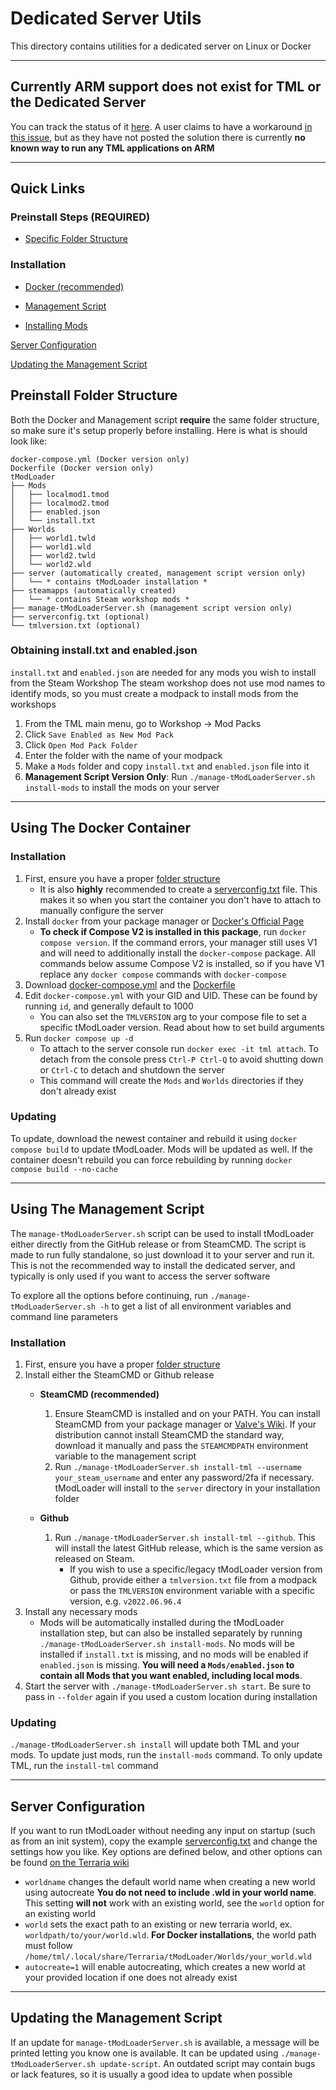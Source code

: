 # Dedicated Server Utils
This directory contains utilities for a dedicated server on Linux or Docker

---

## **Currently ARM support does not exist for TML or the Dedicated Server**
You can track the status of it [here](https://github.com/tModLoader/tModLoader/pull/2639). A user claims to have a workaround [in this issue](https://github.com/tModLoader/tModLoader/issues/3429),
but as they have not posted the solution there is currently **no known way to run any TML applications on ARM**

---

## Quick Links

### Preinstall Steps (REQUIRED)
* [Specific Folder Structure](#preinstall-folder-structure)

### Installation
* [Docker (recommended)](#using-the-docker-container)

* [Management Script](#using-the-management-script)

* [Installing Mods](#mod-installation)


[Server Configuration](#server-configuration)

[Updating the Management Script](#updating-the-management-script)

## Preinstall Folder Structure
Both the Docker and Management script **require** the same folder structure, so make sure it's setup properly before installing. Here is what is should look like:

```
docker-compose.yml (Docker version only)
Dockerfile (Docker version only)
tModLoader
├── Mods
│   ├── localmod1.tmod
│   ├── localmod2.tmod
│   ├── enabled.json
│   └── install.txt
├── Worlds
│   ├── world1.twld
│   ├── world1.wld
│   ├── world2.twld
│   └── world2.wld
├── server (automatically created, management script version only)
│   └── * contains tModLoader installation *
├── steamapps (automatically created)
│   └── * contains Steam workshop mods *
├── manage-tModLoaderServer.sh (management script version only)
├── serverconfig.txt (optional)
└── tmlversion.txt (optional)
```

### Obtaining install.txt and enabled.json
`install.txt` and `enabled.json` are needed for any mods you wish to install from the Steam Workshop
The steam workshop does not use mod names to identify mods, so you must create a modpack to install mods from the workshops
1. From the TML main menu, go to Workshop -> Mod Packs
2. Click `Save Enabled as New Mod Pack`
3. Click `Open Mod Pack Folder`
4. Enter the folder with the name of your modpack
5. Make a `Mods` folder and copy `install.txt` and `enabled.json` file into it
6. **Management Script Version Only**: Run `./manage-tModLoaderServer.sh install-mods` to install the mods on your server

---

## Using The Docker Container
### Installation
1. First, ensure you have a proper [folder structure](#preinstall-folder-structure)
   * It is also **highly** recommended to create a [serverconfig.txt](#server-configuration) file. This makes it so when you start the container you don't have to attach to manually configure the server
2. Install `docker` from your package manager or [Docker's Official Page](https://docs.docker.com/engine/install/)
   * **To check if Compose V2 is installed in this package**, run `docker compose version`. If the command errors, your manager still uses V1 and will need to additionally install the `docker-compose` package. All commands below assume Compose V2 is installed, so if you have V1 replace any `docker compose` commands with `docker-compose`
3. Download [docker-compose.yml](https://github.com/tModLoader/tModLoader/tree/1.4.4/patches/tModLoader/Terraria/release_extras/DedicatedServerUtils/docker-compose.yml) and the [Dockerfile](https://github.com/tModLoader/tModLoader/tree/1.4.4/patches/tModLoader/Terraria/release_extras/DedicatedServerUtils/Dockerfile)
4. Edit `docker-compose.yml` with your GID and UID. These can be found by running `id`, and generally default to 1000
   * You can also set the `TMLVERSION` arg to your compose file to set a specific tModLoader version. Read about how to set build arguments
5. Run `docker compose up -d`
   * To attach to the server console run `docker exec -it tml attach`. To detach from the console press `Ctrl-P Ctrl-Q` to avoid shutting down or `Ctrl-C` to detach and shutdown the server
   * This command will create the `Mods` and `Worlds` directories if they don't already exist

### Updating
To update, download the newest container and rebuild it using `docker compose build` to update tModLoader. Mods will be updated as well. If the container doesn't rebuild you can force rebuilding by running `docker compose build --no-cache`

---

## Using The Management Script
The `manage-tModLoaderServer.sh` script can be used to install tModLoader either directly from the GitHub release or from SteamCMD. The script is made to run fully standalone, so just download it to your server and run it. This is not the recommended way to install the dedicated server, and typically is only used if you want to access the server software

To explore all the options before continuing, run `./manage-tModLoaderServer.sh -h` to get a list of all environment variables and command line parameters

### Installation
1. First, ensure you have a proper [folder structure](#preinstall-folder-structure)
2. Install either the SteamCMD or Github release
   * **SteamCMD (recommended)** 
      1. Ensure SteamCMD is installed and on your PATH. You can install SteamCMD from your package manager or [Valve's Wiki](https://developer.valvesoftware.com/wiki/SteamCMD). If your distribution cannot install SteamCMD the standard way, download it manually and pass the `STEAMCMDPATH` environment variable to the management script
      2. Run `./manage-tModLoaderServer.sh install-tml --username your_steam_username` and enter any password/2fa if necessary. tModLoader will install to the `server` directory in your installation folder
   
   * **Github**
      1. Run `./manage-tModLoaderServer.sh install-tml --github`. This will install the latest GitHub release, which is the same version as released on Steam. 
         * If you wish to use a specific/legacy tModLoader version from Github, provide either a `tmlversion.txt` file from a modpack or pass the `TMLVERSION` environment variable with a specific version, e.g. `v2022.06.96.4`
3. Install any necessary mods
   * Mods will be automatically installed during the tModLoader installation step, but can also be installed separately by running `./manage-tModLoaderServer.sh install-mods`. No mods will be installed if `install.txt` is missing, and no mods will be enabled if `enabled.json` is missing. **You will need a `Mods/enabled.json` to contain all Mods that you want enabled, including local mods**. 
4. Start the server with `./manage-tModLoaderServer.sh start`. Be sure to pass in `--folder` again if you used a custom location during installation

### Updating
`./manage-tModLoaderServer.sh install` will update both TML and your mods. To update just mods, run the `install-mods` command. To only update TML, run the `install-tml` command

---

## Server Configuration
If you want to run tModLoader without needing any input on startup (such as from an init system), copy the example [serverconfig.txt](https://github.com/tModLoader/tModLoader/tree/1.4.4/patches/tModLoader/Terraria/release_extras/serverconfig.txt) and change the settings how you like. Key options are defined below, and other options can be found [on the Terraria wiki](https://terraria.wiki.gg/wiki/Server#Server_config_file)
* `worldname` changes the default world name when creating a new world using autocreate **You do not need to include .wld in your world name**. This setting **will not** work with an existing world, see the `world` option for an existing world
* `world` sets the exact path to an existing or new terraria world, ex. `worldpath/to/your/world.wld`. **For Docker installations**, the world path must follow `/home/tml/.local/share/Terraria/tModLoader/Worlds/your_world.wld`
* `autocreate=1` will enable autocreating, which creates a new world at your provided location if one does not already exist

---

## Updating the Management Script
If an update for `manage-tModLoaderServer.sh` is available, a message will be printed letting you know one is available. It can be updated using `./manage-tModLoaderServer.sh update-script`. An outdated script may contain bugs or lack features, so it is usually a good idea to update when possible
